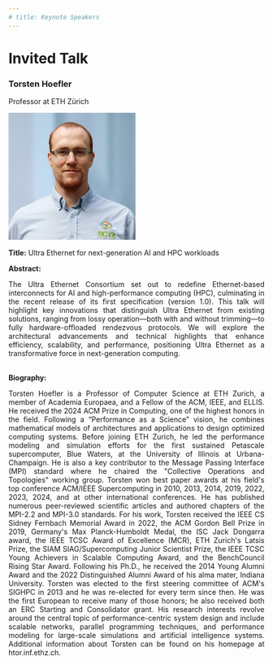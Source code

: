 ```yaml
---
# title: Keynote Speakers
---
```

# Invited Talk

### Torsten Hoefler

Professor at ETH Zürich

<img src="/assets/img/hoefler_dinfk.jpg">

**Title:** Ultra Ethernet for next-generation AI and HPC workloads

**Abstract:** 
<div style="text-align: justify; text-indent: 0em;">
The Ultra Ethernet Consortium set out to redefine Ethernet-based interconnects for AI and high-performance computing (HPC), culminating in the recent release of its first specification (version 1.0). This talk will highlight key innovations that distinguish Ultra Ethernet from existing solutions, ranging from lossy operation—both with and without trimming—to fully hardware-offloaded rendezvous protocols. We will explore the architectural advancements and technical highlights that enhance efficiency, scalability, and performance, positioning Ultra Ethernet as a transformative force in next-generation computing.
</div>
<br>

**Biography:** 
<div style="text-align: justify; text-indent: 0em;">
Torsten Hoefler is a Professor of Computer Science at ETH Zurich, a member of Academia Europaea, and a Fellow of the ACM, IEEE, and ELLIS.  He received the 2024 ACM Prize in Computing, one of the highest honors in the field.  Following a “Performance as a Science” vision, he combines mathematical models of architectures and applications to design optimized computing systems.  Before joining ETH Zurich, he led the performance modeling and simulation efforts for the first sustained Petascale supercomputer, Blue Waters, at the University of Illinois at Urbana-Champaign.  He is also a key contributor to the Message Passing Interface (MPI) standard where he chaired the "Collective Operations and Topologies" working group.  Torsten won best paper awards at his field's top conference ACM/IEEE Supercomputing in 2010, 2013, 2014, 2019, 2022, 2023, 2024, and at other international conferences.  He has published numerous peer-reviewed scientific articles and authored chapters of the MPI-2.2 and MPI-3.0 standards.  For his work, Torsten received the IEEE CS Sidney Fernbach Memorial Award in 2022, the ACM Gordon Bell Prize in 2019, Germany's Max Planck-Humboldt Medal, the ISC Jack Dongarra award, the IEEE TCSC Award of Excellence (MCR), ETH Zurich's Latsis Prize, the SIAM SIAG/Supercomputing Junior Scientist Prize, the IEEE TCSC Young Achievers in Scalable Computing Award, and the BenchCouncil Rising Star Award.  Following his Ph.D., he received the 2014 Young Alumni Award and the 2022 Distinguished Alumni Award of his alma mater, Indiana University.  Torsten was elected to the first steering committee of ACM's SIGHPC in 2013 and he was re-elected for every term since then.  He was the first European to receive many of those honors; he also received both an ERC Starting and Consolidator grant.  His research interests revolve around the central topic of performance-centric system design and include scalable networks, parallel programming techniques, and performance modeling for large-scale simulations and artificial intelligence systems.  Additional information about Torsten can be found on his homepage at htor.inf.ethz.ch.
</div>
